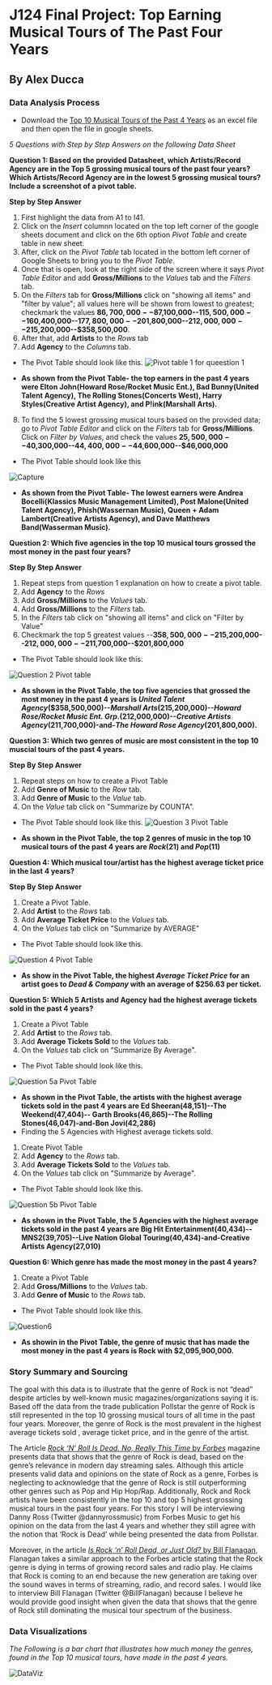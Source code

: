 # J124 Final Project: Top Earning Musical Tours of The Past Four Years 
## By Alex Ducca 
### Data Analysis Process
* Download the [Top 10 Musical Tours of the Past 4 Years](https://github.com/axducca438/Top-Earning-Musical-Tours-2-in-The-Past-Four-Years/blob/d40c1eedbebe700ad19cf75a5d4c9dda6bb3c1fa/Top%2010%20Musical%20Tours%20(2019-2022).xlsx) as an excel file and then open the file in google sheets. 

_5 Questions with Step by Step Answers on the following Data Sheet_ 

**Question 1: Based on the provided Datasheet, which Artists/Record Agency are in the Top 5 grossing musical tours of the past four years? Which Artists/Record Agency are in the lowest 5 grossing musical tours? Include a screenshot of a pivot table.** 

**Step by Step Answer** 

1. First highlight the data from A1 to I41.
2. Click on the _Insert_ columnn located on the top left corner of the google sheets document and click on the 6th option _Pivot Table_ and create table in new sheet.
3. After, click on the _Pivot Table_ tab located in the bottom left corner of Google Sheets to bring you to the _Pivot Table_.
4. Once that is open, look at the right side of the screen where it says _Pivot Table Editor_ and add **Gross/Millions** to the _Values_ tab and the _Filters_ tab.
5. On the _Filters_ tab for **Gross/Millions** click on "showing all items" and "filter by value"; all values here will be shown from lowest to greatest; checkmark the values **$86,700,000--$87,100,000--$115,500,000--$160,400,000--$177,800,000--$201,800,000--$212,000,000--$215,200,000--$358,500,000**.
6.  After that, add **Artists** to the _Rows_ tab
7.  Add **Agency** to the _Columns_ tab. 

* The Pivot Table should look like this.
 ![Pivot table 1 for queestion 1](/Question1PivotTable.png) 


 * **As shown from the Pivot Table- the top earners in the past 4 years were Elton John(Howard Rose/Rocket Music Ent.), Bad Bunny(United Talent Agency), The Rolling Stones(Concerts West), Harry Styles(Creative Artist Agency), and P!ink(Marshall Arts).**  

8. To find the 5 lowest grossing musical tours based on the provided data; go to _Pivot Table Editor_ and click on the _Filters_ tab for **Gross/Millions**. Click on _Filter by Values_, and check the values __$25,500,000--$40,300,000--$44,400,000--$44,600,000--$46,000,000__ 

* The Pivot Table should look like this

![Capture](/Question1APivotTable.png) 



* **As shown from the Pivot Table- The lowest earners were Andrea Bocelli(Klassics Music Management Limited), Post Malone(United Talent Agency), Phish(Wassernan Music), Queen + Adam Lambert(Creative Artists Agency), and Dave Matthews Band(Wasserman Music).**

**Question 2: Which five agencies in the top 10 musical tours grossed the most money in the past four years?** 

**Step By Step Answer** 

1. Repeat steps from question 1 explanation on how to create a pivot table.
2. Add **Agency** to the _Rows_
3. Add **Gross/Millions** to the _Values_ tab.
4. Add **Gross/Millions** to the _Filters_ tab.
5. In the _Filters_ tab click on "showing all items" and click on "Filter by Value"
6. Checkmark the top 5 greatest values --**$358,500,000--$215,200,000--$212,000,000--$211,700,000--$201,800,000** 
* The Pivot Table should look like this.

![Question 2 Pivot table](/Question2PivotTable.png) 

* **As shown in the Pivot Table, the top five agencies that grossed the most money in the past 4 years is _United Talent Agency_($358,500,000)--_Marshall Arts_(215,200,000)--_Howard Rose/Rocket Music Ent. Grp._(212,000,000)--_Creative Artists Agency_(211,700,000)-and-_The Howard Rose Agency_(201,800,000).**

**Question 3: Which two genres of music are most consistent in the top 10 muscial tours of the past 4 years.**

  **Step By Step Answer**

  1. Repeat steps on how to create a Pivot Table
  2. Add **Genre of Music** to the _Row_ tab.
  3. Add **Genre of Music** to the _Value_ tab.
  4. On the _Value_ tab click on "Summarize by COUNTA".

* The Pivot Table should look like this.
![Question 3 Pivot Table](/Question3PivotTable.png) 

* **As shown in the Pivot Table, the top 2 genres of music in the top 10 musical tours of the past 4 years are _Rock_(21) and _Pop_(11)**

**Question 4: Which musical tour/artist has the highest average ticket price in the last 4 years?** 

**Step By Step Answer** 

1. Create a Pivot Table.
2. Add **Artist** to the *Rows* tab.
3. Add **Average Ticket Price** to the _Values_ tab.
4. On the _Values_ tab click on "Summarize by AVERAGE"

* The Pivot Table should look like this.

![Question 4 Pivot Table](/Question4PivotTable.png) 

* **As show in the Pivot Table, the highest _Average Ticket Price_ for an artist goes to _Dead & Company_ with an average of $256.63 per ticket.**

**Question 5: Which 5 Artists and Agency had the highest average tickets sold in the past 4 years?** 

1. Create a Pivot Table
2. Add **Artist** to the _Rows_ tab.
3. Add **Average Tickets Sold** to the _Values_ tab.
4. On the _Values_ tab click on "Summarize By Average".

* The Pivot Table should look like this. 

![Question 5a Pivot Table](/Question5PivotTable.png)

* **As shown in the Pivot Table, the artists with the highest average tickets sold in the past 4 years are Ed Sheeran(48,151)--The Weekend(47,404)-- Garth Brooks(46,865)--The Rolling Stones(46,047)-and-Bon Jovi(42,286)** 
* Finding the 5 Agencies with Highest average tickets sold.

1. Create Pivot Table
2. Add **Agency** to the _Rows_ tab.
3. Add **Average Tickets Sold** to the _Values_ tab.
4. On the _Values_ tab click on "Summarize by Average".

* The Pivot Table should look like this.

![Question 5b Pivot Table](/Question5aPivotTable.png) 

* **As shown in the Pivot Table, the 5 Agencies with the highest average tickets sold in the past 4 years are Big Hit Entertainment(40,434)--MNS2(39,705)--Live Nation Global Touring(40,434)-and-Creative Artists Agency(27,010)**

**Question 6: Which genre has made the most money in the past 4 years?** 

1. Create a Pivot Table
2. Add **Gross/Millions** to the _Values_ tab.
3. Add **Genre of Music** to the _Rows_ tab.

* The Pivot Table should look like this.

![Question6](/Question6PivotTable.png) 

* **As showin in the Pivot Table, the genre of music that has made the most money in the past 4 years is Rock with $2,095,900,000.** 


### Story Summary and Sourcing 

The goal with this data is  to illustrate that the genre of Rock is not “dead” despite articles by well-known music magazines/organizations saying it is. Based off the data from the trade publication Pollstar the genre of Rock is still represented in the top 10 grossing musical tours of all time in the past four years. Moreover, the genre of Rock is the most prevalent in the highest average tickets sold , average ticket price, and  in the genre of the artist. 

The Article [_Rock ‘N’ Roll Is Dead. No, Really This Time_ by _Forbes_](https://www.forbes.com/sites/dannyross1/2017/03/20/rock-n-roll-is-dead-no-really-this-time/?sh=3fb4ac564ded) magazine presents data that shows that the genre of Rock is dead, based on the genre’s relevance in modern day streaming sales. Although this article presents valid data and opinions on the state of Rock as a genre, Forbes is neglecting to acknowledge that the genre of Rock is still outperforming other genres such as Pop and Hip Hop/Rap. Additionally, Rock and Rock artists have been consistently in the top 10 and top 5 highest grossing musical tours in the past four years. For this story I will be interviewing Danny Ross (Twitter @dannyrossmusic) from Forbes Music to get his opinion on the data from the last 4 years and whether they still agree with the notion that ‘Rock is Dead’  while being presented the data from Pollstar. 

Moreover, in the article [_Is Rock ‘n’ Roll Dead, or Just Old?_ by Bill Flanagan](https://www.nytimes.com/2016/11/20/opinion/sunday/is-rock-n-roll-dead-or-just-old.html), Flanagan takes a similar approach to the Forbes article stating that the Rock genre is dying in terms of growing record sales and radio play. He claims that Rock is coming to an end because the new generation are taking over the sound waves in terms of streaming, radio, and record sales. I would like to interview Bill Flanagan (Twitter @BillFlanagan) because I believe he would provide good insight when given the data that shows that the genre of Rock still dominating the musical tour spectrum of the business. 

### Data Visualizations 

_The Following is a bar chart that illustrates how much money the genres, found in the Top 10 musical tours, have made in the past 4 years._ 

![DataViz](/DataVizUpdate.png) 





